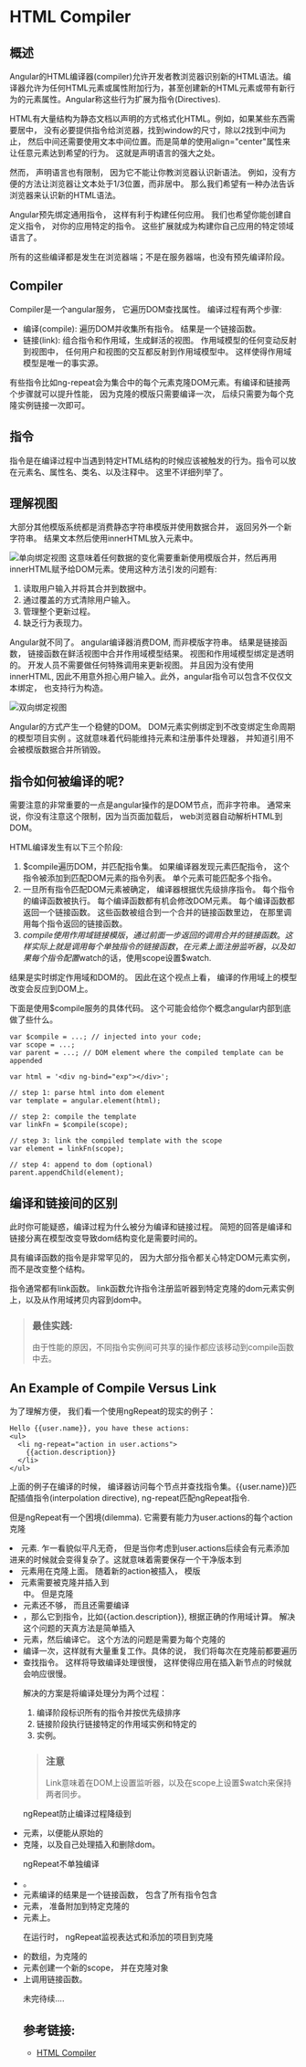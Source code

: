 HTML Compiler
=====================

## 概述
  Angular的HTML编译器(compiler)允许开发者教浏览器识别新的HTML语法。编译器允许为任何HTML元素或属性附加行为，甚至创建新的HTML元素或带有新行为的元素属性。Angular称这些行为扩展为指令(Directives).

  HTML有大量结构为静态文档以声明的方式格式化HTML。例如，如果某些东西需要居中， 没有必要提供指令给浏览器，找到window的尺寸，除以2找到中间为止， 然后中间还需要使用文本中间位置。而是简单的使用align="center"属性来让任意元素达到希望的行为。 这就是声明语言的强大之处。
  
  然而， 声明语言也有限制， 因为它不能让你教浏览器认识新语法。 例如，没有方便的方法让浏览器让文本处于1/3位置，而非居中。 那么我们希望有一种办法告诉浏览器来认识新的HTML语法。
  
  Angular预先绑定通用指令， 这样有利于构建任何应用。 我们也希望你能创建自定义指令， 对你的应用特定的指令。 这些扩展就成为构建你自己应用的特定领域语言了。
  
  所有的这些编译都是发生在浏览器端；不是在服务器端，也没有预先编译阶段。

## Compiler
  Compiler是一个angular服务， 它遍历DOM查找属性。 编译过程有两个步骤:
  * 编译(compile): 遍历DOM并收集所有指令。 结果是一个链接函数。
  * 链接(link): 组合指令和作用域，生成鲜活的视图。 作用域模型的任何变动反射到视图中， 任何用户和视图的交互都反射到作用域模型中。 这样使得作用域模型是唯一的事实源。

  有些指令比如ng-repeat会为集合中的每个元素克隆DOM元素。有编译和链接两个步骤就可以提升性能， 因为克隆的模版只需要编译一次， 后续只需要为每个克隆实例链接一次即可。
  
## 指令
  指令是在编译过程中当遇到特定HTML结构的时候应该被触发的行为。指令可以放在元素名、属性名、类名、以及注释中。 这里不详细列举了。
  
## 理解视图
  大部分其他模版系统都是消费静态字符串模版并使用数据合并， 返回另外一个新字符串。 结果文本然后使用innerHTML放入元素中。
  
![单向绑定视图](https://github.com/walkerqiao/walkman/blob/master/images/One_Way_Data_Binding.png)
  这意味着任何数据的变化需要重新使用模版合并，然后再用innerHTML赋予给DOM元素。使用这种方法引发的问题有:
  1. 读取用户输入并将其合并到数据中。
  2. 通过覆盖的方式清除用户输入。
  3. 管理整个更新过程。
  4. 缺乏行为表现力。

  Angular就不同了。 angular编译器消费DOM, 而非模版字符串。 结果是链接函数， 链接函数在鲜活视图中合并作用域模型结果。 视图和作用域模型绑定是透明的。 开发人员不需要做任何特殊调用来更新视图。 并且因为没有使用innerHTML, 因此不用意外担心用户输入。此外，angular指令可以包含不仅仅文本绑定， 也支持行为构造。

![双向绑定视图](https://github.com/walkerqiao/walkman/blob/master/images/Two_Way_Data_Binding.png)

  Angular的方式产生一个稳健的DOM。 DOM元素实例绑定到不改变绑定生命周期的模型项目实例 。这就意味着代码能维持元素和注册事件处理器， 并知道引用不会被模版数据合并所销毁。
  
## 指令如何被编译的呢?
  需要注意的非常重要的一点是angular操作的是DOM节点，而非字符串。 通常来说，你没有注意这个限制，因为当页面加载后， web浏览器自动解析HTML到DOM。
  
  HTML编译发生有以下三个阶段:
  1. $compile遍历DOM，并匹配指令集。 如果编译器发现元素匹配指令， 这个指令被添加到匹配DOM元素的指令列表。 单个元素可能匹配多个指令。
  2. 一旦所有指令匹配DOM元素被确定， 编译器根据优先级排序指令。 每个指令的编译函数被执行。 每个编译函数都有机会修改DOM元素。 每个编译函数都返回一个链接函数。 这些函数被组合到一个合并的链接函数里边， 在那里调用每个指令返回的链接函数。
  3. $compile使用作用域链接模版， 通过前面一步返回的调用合并的链接函数。这样实际上就是调用每个单独指令的链接函数， 在元素上面注册监听器， 以及如果每个指令配置$watch的话，使用scope设置$watch.

  结果是实时绑定作用域和DOM的。 因此在这个视点上看， 编译的作用域上的模型改变会反应到DOM上。
  
  下面是使用$compile服务的具体代码。 这个可能会给你个概念angular内部到底做了些什么。
```
var $compile = ...; // injected into your code;
var scope = ...;
var parent = ...; // DOM element where the compiled template can be appended

var html = '<div ng-bind="exp"></div>';

// step 1: parse html into dom element
var template = angular.element(html);

// step 2: compile the template
var linkFn = $compile(scope);

// step 3: link the compiled template with the scope
var element = linkFn(scope);

// step 4: append to dom (optional)
parent.appendChild(element);
```

## 编译和链接间的区别
  此时你可能疑惑，编译过程为什么被分为编译和链接过程。 简短的回答是编译和链接分离在模型改变导致dom结构变化是需要时间的。
  
  具有编译函数的指令是非常罕见的， 因为大部分指令都关心特定DOM元素实例， 而不是改变整个结构。
  
  指令通常都有link函数。 link函数允许指令注册监听器到特定克隆的dom元素实例上，以及从作用域拷贝内容到dom中。
  
> ### 最佳实践:
> 由于性能的原因，不同指令实例间可共享的操作都应该移动到compile函数中去。
  
## An Example of Compile Versus Link
  为了理解方便， 我们看一个使用ngRepeat的现实的例子：
```
Hello {{user.name}}, you have these actions:
<ul>
  <li ng-repeat="action in user.actions">
    {{action.description}}
  </li>
</ul>
```
  上面的例子在编译的时候， 编译器访问每个节点并查找指令集。{{user.name}}匹配插值指令(interpolation directive), ng-repeat匹配ngRepeat指令.
  
  但是ngRepeat有一个困境(dilemma). 它需要有能力为user.actions的每个action克隆<li>元素. 乍一看貌似平凡无奇， 但是当你考虑到user.actions后续会有元素添加进来的时候就会变得复杂了。这就意味着需要保存一个干净版本到<li>元素用在克隆上面。
  随着新的action被插入， 模版<li>元素需要被克隆并插入到<ul>中。 但是克隆<li>元素还不够， 而且还需要编译<li>，那么它到指令，比如{{action.description}}, 根据正确的作用域计算。
  解决这个问题的天真方法是简单插入<li>元素，然后编译它。 这个方法的问题是需要为每个克隆的<li>编译一次，这样就有大量重复工作。具体的说， 我们将每次在克隆前都要遍历<li>查找指令。 这样将导致编译处理很慢， 这样使得应用在插入新节点的时候就会响应很慢。
  
  解决的方案是将编译处理分为两个过程：
  1. 编译阶段标识所有的指令并按优先级排序
  2. 链接阶段执行链接特定的作用域实例和特定的<li>实例。

> ### 注意
> Link意味着在DOM上设置监听器，以及在scope上设置$watch来保持两者同步。

  ngRepeat防止编译过程降级到<li>元素，以便能从原始的<li>克隆，以及自己处理插入和删除dom。
  
  ngRepeat不单独编译<li>。 <li>元素编译的结果是一个链接函数， 包含了所有指令包含<li>元素， 准备附加到特定克隆的<li>元素上。
  
  在运行时， ngRepeat监视表达式和添加的项目到克隆<li>的数组，为克隆的<li>元素创建一个新的scope， 并在克隆对象<li>上调用链接函数。
  
  未完待续....

## 参考链接:
* [HTML Compiler](https://docs.angularjs.org/guide/compiler)

